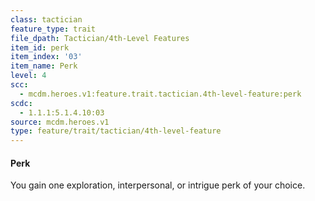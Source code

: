 ```yaml
---
class: tactician
feature_type: trait
file_dpath: Tactician/4th-Level Features
item_id: perk
item_index: '03'
item_name: Perk
level: 4
scc:
  - mcdm.heroes.v1:feature.trait.tactician.4th-level-feature:perk
scdc:
  - 1.1.1:5.1.4.10:03
source: mcdm.heroes.v1
type: feature/trait/tactician/4th-level-feature
---
```


#### Perk

You gain one exploration, interpersonal, or intrigue perk of your choice.
